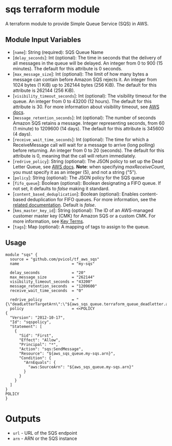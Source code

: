 sqs terraform module
===========

A terraform module to provide Simple Queue Service (SQS) in AWS.

Module Input Variables
----------------------

* \[`name`\]: String (required): SQS Queue Name
* \[`delay_seconds`\]: Int (optional): The time in seconds that the delivery of all messages in the queue will be delayed. An integer from 0 to 900 (15 minutes). The default for this attribute is 0 seconds. 
* \[`max_message_size`\]: Int (optional): The limit of how many bytes a message can contain before Amazon SQS rejects it. An integer from 1024 bytes (1 KiB) up to 262144 bytes (256 KiB). The default for this attribute is 262144 (256 KiB).
* \[`visibility_timeout_seconds`\]: Int (optional): The visibility timeout for the queue. An integer from 0 to 43200 (12 hours). The default for this attribute is 30. For more information about visibility timeout, see [AWS docs](https://docs.aws.amazon.com/AWSSimpleQueueService/latest/SQSDeveloperGuide/sqs-visibility-timeout.html).
* \[`message_retention_seconds`\]: Int (optional): The number of seconds Amazon SQS retains a message. Integer representing seconds, from 60 (1 minute) to 1209600 (14 days). The default for this attribute is 345600 (4 days). 
* \[`receive_wait_time_seconds`\]: Int (optional): The time for which a ReceiveMessage call will wait for a message to arrive (long polling) before returning. An integer from 0 to 20 (seconds). The default for this attribute is 0, meaning that the call will return immediately.
* \[`redrive_policy`\]: String (optional): The JSON policy to set up the Dead Letter Queue, see [AWS docs](https://docs.aws.amazon.com/AWSSimpleQueueService/latest/SQSDeveloperGuide/sqs-dead-letter-queues.html). **Note**: when specifying _maxReceiveCount_, you must specify it as an integer (5), and not a string ("5"). 
* \[`policy`\]: String (optional): The JSON policy for the SQS queue
* \[`fifo_queue`\]: Boolean (optional): Boolean designating a FIFO queue. If not set, it defaults to _false_ making it standard.
* \[`content_based_deduplication`\]: Boolean (optional): Enables content-based deduplication for FIFO queues. For more information, see the [related documentation](http://docs.aws.amazon.com/AWSSimpleQueueService/latest/SQSDeveloperGuide/FIFO-queues.html#FIFO-queues-exactly-once-processing). Default is _false_.
* \[`kms_master_key_id`\]: String (optional): The ID of an AWS-managed customer master key (CMK) for Amazon SQS or a custom CMK. For more information, see [Key Terms](http://docs.aws.amazon.com/AWSSimpleQueueService/latest/SQSDeveloperGuide/sqs-server-side-encryption.html#sqs-sse-key-terms).
* \[`tags`\]: Map (optional): A mapping of tags to assign to the queue. 

Usage
-----

```hcl
module "sqs" {
  source = "github.com/pvicol/tf_aws_sqs"
  name                       = "my-sqs"
  
  delay_seconds              = "20"
  max_message_size           = "262144"
  visibility_timeout_seconds = "43200"
  message_retention_seconds  = "1209600"
  receive_wait_time_seconds  = "0"
  
  redrive_policy             = "{\"deadLetterTargetArn\":\"${aws_sqs_queue.terraform_queue_deadletter.arn}\",\"maxReceiveCount\":4}"
  policy                     = <<POLICY
{
  "Version": "2012-10-17",
  "Id": "sqspolicy",
  "Statement": [
    {
      "Sid": "First",
      "Effect": "Allow",
      "Principal": "*",
      "Action": "sqs:SendMessage",
      "Resource": "${aws_sqs_queue.my-sqs.arn}",
      "Condition": {
        "ArnEquals": {
          "aws:SourceArn": "${aws_sqs_queue.my-sqs.arn}"
        }
      }
    }
  ]
}
POLICY
}
```

Outputs
=======

 - `url` - URL of the SQS endpoint
 - `arn` - ARN or the SQS instance